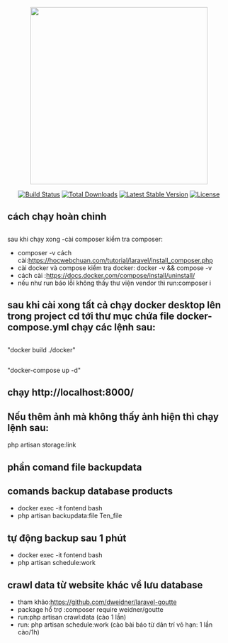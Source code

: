 <p align="center"><a href="https://laravel.com" target="_blank"><img src="https://raw.githubusercontent.com/laravel/art/master/logo-lockup/5%20SVG/2%20CMYK/1%20Full%20Color/laravel-logolockup-cmyk-red.svg" width="400"></a></p>

<p align="center">
<a href="https://travis-ci.org/laravel/framework"><img src="https://travis-ci.org/laravel/framework.svg" alt="Build Status"></a>
<a href="https://packagist.org/packages/laravel/framework"><img src="https://img.shields.io/packagist/dt/laravel/framework" alt="Total Downloads"></a>
<a href="https://packagist.org/packages/laravel/framework"><img src="https://img.shields.io/packagist/v/laravel/framework" alt="Latest Stable Version"></a>
<a href="https://packagist.org/packages/laravel/framework"><img src="https://img.shields.io/packagist/l/laravel/framework" alt="License"></a>
</p>

## cách chạy hoàn chỉnh


##
sau khi chạy xong -cài composer kiểm tra composer:
* composer -v cách cài:https://hocwebchuan.com/tutorial/laravel/install_composer.php 
* cài docker và compose kiểm tra docker: docker -v && compose -v 
* cách cài :https://docs.docker.com/compose/install/uninstall/ 
* nếu như run báo lỗi không thấy thư viện vendor thì run:composer i
## sau khi cài xong tất cả chạy docker desktop lên trong project cd tới thư mục chứa file docker-compose.yml chạy các lệnh sau:
##
"docker build ./docker"
##
"docker-compose up -d"
## chạy  http://localhost:8000/
## Nếu thêm ảnh mà không thấy ảnh hiện thì chạy lệnh sau:
php artisan storage:link

## phần comand file backupdata
## comands backup database products
- docker exec -it fontend bash
- php artisan backupdata:file Ten_file
## tự động backup sau 1 phút 
- docker exec -it fontend bash
- php artisan schedule:work
## crawl data từ website khác về lưu database
- tham khảo:https://github.com/dweidner/laravel-goutte
- package hổ trợ :composer require weidner/goutte
- run:php artisan crawl:data (cào 1 lần)
- run: php artisan schedule:work (cào bài báo từ dân trí vô hạn: 1 lần cào/1h)



